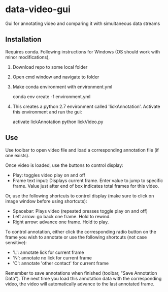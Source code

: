# data-video-gui
Gui for annotating video and comparing it with simultaneous data streams

## Installation
Requires conda. Following instructions for Windows (OS should work with minor modifications),

1) Download repo to some local folder

2) Open cmd window and navigate to folder

3) Make conda environment with environment.yml

    conda env create -f environment.yml
   
4) This creates a python 2.7 environment called 'lickAnnotation'. Activate this environment and run the gui:
    
    activate lickAnnotation
    python lickVideo.py
    
## Use

Use toolbar to open video file and load a corresponding annotation file (if one exists).

Once video is loaded, use the buttons to control display:

* Play: toggles video play on and off
* Frame text input: Displays current frame. Enter value to jump to specific frame. Value just after end of box indicates total frames for this video.

Or, use the following shortcuts to control display (make sure to click on image window before using shortcuts):

* Spacebar: Plays video (repeated presses toggle play on and off)
* Left arrow: go back one frame. Hold to rewind.
* Right arrow: advance one frame. Hold to play.

To control annotation, either click the corresponding radio button on the frame you wish to annotate or use the following shortcuts (not case sensitive):

* 'L': annotate lick for current frame
* 'N': annotate no lick for current frame
* 'C': annotate 'other contact' for current frame

Remember to save annotations when finished (toolbar, "Save Annotation Data"). The next time you load this annotation data with the corresponding video, the video will automatically advance to the last annotated frame.
